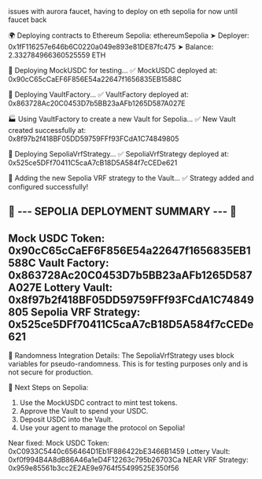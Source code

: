 issues with aurora faucet, having to deploy on eth sepolia for now until faucet back

🌍 Deploying contracts to Ethereum Sepolia: ethereumSepolia
➤ Deployer: 0x1fF116257e646b6C0220a049e893e81DE87fc475
➤ Balance: 2.332784966360525559 ETH

🚀 Deploying MockUSDC for testing...
✅ MockUSDC deployed at: 0x90cC65cCaEF6F856E54a22647f1656835EB1588C

🚀 Deploying VaultFactory...
✅ VaultFactory deployed at: 0x863728Ac20C0453D7b5BB23aAFb1265D587A027E

🏭 Using VaultFactory to create a new Vault for Sepolia...
✅ New Vault created successfully at: 0x8f97b2f418BF05DD59759FFf93FCdA1C74849805

🚀 Deploying SepoliaVrfStrategy...
✅ SepoliaVrfStrategy deployed at: 0x525ce5DFf70411C5caA7cB18D5A584f7cCEDe621

🔗 Adding the new Sepolia VRF strategy to the Vault...
✅ Strategy added and configured successfully!

🎉 --- SEPOLIA DEPLOYMENT SUMMARY --- 🎉
------------------------------------
   Mock USDC Token:        0x90cC65cCaEF6F856E54a22647f1656835EB1588C
   Vault Factory:          0x863728Ac20C0453D7b5BB23aAFb1265D587A027E
   Lottery Vault:          0x8f97b2f418BF05DD59759FFf93FCdA1C74849805
   Sepolia VRF Strategy:   0x525ce5DFf70411C5caA7cB18D5A584f7cCEDe621
------------------------------------

🔮 Randomness Integration Details:
   The SepoliaVrfStrategy uses block variables for pseudo-randomness.
   This is for testing purposes only and is not secure for production.

🎯 Next Steps on Sepolia:
   1. Use the MockUSDC contract to mint test tokens.
   2. Approve the Vault to spend your USDC.
   3. Deposit USDC into the Vault.
   4. Use your agent to manage the protocol on Sepolia!


   Near fixed:
   Mock USDC Token:      0xC0933C5440c656464D1Eb1F886422bE3466B1459
   Lottery Vault:        0xf0f994B4A8dB86A46a1eD4F12263c795b26703Ca
   NEAR VRF Strategy:    0x959e85561b3cc2E2AE9e9764f55499525E350f56
